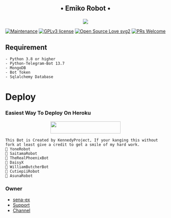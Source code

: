 <h2><p align="center">• Emiko Robot •</p></h2>

<p align="center">
  <img src="https://telegra.ph/file/5a180a318e09d49295c8e.jpg">
</p>

[![Maintenance](https://img.shields.io/badge/Maintained%3F-yes-yellow.svg)](https://GitHub.com/kennedy-ex/EmikoRobot/graphs/commit-activity) [![GPLv3 license](https://img.shields.io/badge/License-GPLv3-red.svg)](https://perso.crans.org/besson/LICENSE.html) [![Open Source Love svg2](https://badges.frapsoft.com/os/v2/open-source.svg?v=103)](https://github.com/ellerbrock/open-source-badges/) [![PRs Welcome](https://img.shields.io/badge/PRs-welcome-brightgreen.svg?style=flat-square)](https://makeapullrequest.com)

## Requirement

```
- Python 3.8 or higher
- Python-Telegram-Bot 13.7
- MongoDB
- Bot Token
- Sqlalchemy Database
```

# Deploy

### Easiest Way To Deploy On Heroku 

<p align="center"><a href="https://heroku.com/deploy?template=https://github.com/kennedy-ex/EmikoRobot"> <img src="https://img.shields.io/badge/Deploy%20To%20Heroku-blue?style=for-the-badge&logo=heroku" width="220" height="38.45"/></a></p>

```
This Bot is Created by KennedyProject, If your kanging this without fork at least give a credit to get a smile of my hard work. 
👤 YoneRobot
👤 SaitamaRobot 
👤 TheRealPhoenixBot
👤 DaisyX 
👤 WilliamButcherBot
👤 CutiepiiRobot
👤 AsunaRobot
```

### Owner
- [sena-ex](https://t.me/excrybaby)
- [Support](https://t.me/emikosupport)
- [Channel](https://t.me/KennedyProject)
